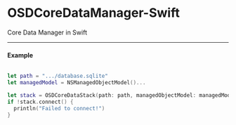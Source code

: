 OSDCoreDataManager-Swift
========================

Core Data Manager in Swift

***

#### Example

```Swift

let path = ".../database.sqlite"
let managedModel = NSManagedObjectModel()...

let stack = OSDCoreDataStack(path: path, managedObjectModel: managedModel)
if !stack.connect() {
  println("Failed to connect!")
}

```
